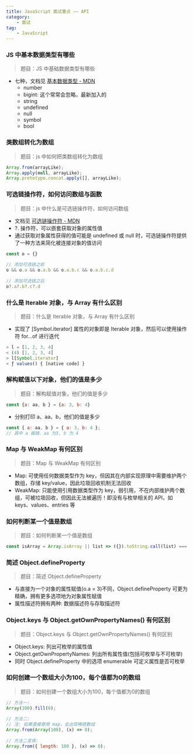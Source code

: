 ```yaml
---
title: JavaScript 面试重点 —— API
category:
	- 面试
tag:
	- JavaScript
---
```


### JS 中基本数据类型有哪些

> 题目：JS 中基础数据类型有哪些

- 七种，文档见 [基本数据类型 - MDN](https://developer.mozilla.org/zh-CN/docs/Glossary/Primitive)
  - number
  - bigint: 这个常常会忽略，最新加入的
  - string
  - undefined
  - null
  - symbol
  - bool

### 类数组转化为数组

> 题目：js 中如何把类数组转化为数组

```javascript
Array.from(arrayLike);
Array.apply(null, arrayLike);
Array.prototype.concat.apply([], arrayLike);
```

### 可选链操作符，如何访问数组与函数

> 题目：js 中什么是可选链操作符，如何访问数组

- 文档见 [可选链操作符 - MDN](https://developer.mozilla.org/zh-CN/docs/Web/JavaScript/Reference/Operators/Optional_chaining)
- ?. 操作符，可以嵌套获取对象的属性值
- 通过获取对象属性获得的值可能是 undefined 或 null 时，可选链操作符提供了一种方法来简化被连接对象的值访问

```javascript
const o = {}
 
// 添加可选链之前
o && o.a && o.a.b && o.a.b.c && o.a.b.c.d
 
// 添加可选链之后
o?.a?.b?.c?.d
```

### 什么是 Iterable 对象，与 Array 有什么区别

> 题目：什么是 Iterable 对象，与 Array 有什么区别

- 实现了 [Symbol.iterator] 属性的对象即是 Iterable 对象，然后可以使用操作符 for...of 进行迭代

```javascript
> l = [1, 2, 3, 4]
< (4) [1, 2, 3, 4]
> l[Symbol.iterator]
< ƒ values() { [native code] }
```

### 解构赋值以下对象，他们的值是多少

> 题目：解构赋值对象，他们的值是多少

```javascript
const {a: aa, b } = {a: 3, b: 4}
```

- 分别打印 a、aa、b，他们的值是多少

```javascript
const { a: aa, b } = { a: 3, b: 4 };
// 其中 a 报错、aa 为3, b 为 4
```

### Map 与 WeakMap 有何区别

> 题目：Map 与 WeakMap 有何区别

- Map: 可使用任何数据类型作为 key，但因其在内部实现原理中需要维护两个数组，存储 key/value，因此垃圾回收机制无法回收
- WeakMap: 只能使用引用数据类型作为 key，弱引用，不在内部维护两个数组，可被垃圾回收，但因此无法被遍历！即没有与枚举相关的 API，如 keys、values、entries 等

### 如何判断某一个值是数组

> 题目：如何判断某一个值是数组

```javascript
const isArray = Array.isArray || list => ({}).toString.call(list) === '[object Array]'
```

### 简述 Object.defineProperty

> 题目：简述 Object.defineProperty

- 与直接为一个对象的属性赋值(o.a = 3)不同，Object.defineProperty 可更为精确，拥有更多选项地为对象属性赋值
- 属性描述符拥有两种: 数据描述符与存取描述符

### Object.keys 与 Object.getOwnPropertyNames() 有何区别

> 题目：Object.keys 与 Object.getOwnPropertyNames() 有何区别

- Object.keys: 列出可枚举的属性值
- Object.getOwnPropertyNames: 列出所有属性值(包括可枚举与不可枚举)
- 同时 Object.defineProperty 中的选项 enumerable 可定义属性是否可枚举

### 如何创建一个数组大小为100，每个值都为0的数组

> 题目：如何创建一个数组大小为100，每个值都为0的数组

```javascript
// 方法一:
Array(100).fill(0);
 
// 方法二:
// 注: 如果直接使用 map，会出现稀疏数组
Array.from(Array(100), (x) => 0);
 
// 方法二变体:
Array.from({ length: 100 }, (x) => 0);
```

